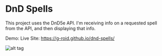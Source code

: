 # DnD Spells
This project uses the DnD5e API. I'm receiving info on a requested spell from the API, and then displaying that info.

Demo:
Live Site: https://g-roid.github.io/dnd-spells/

![alt tag](https://g-roid.github.io/dnd-spells/img/dnd.png)
